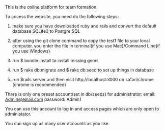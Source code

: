 This is the online platform for team formation. 

To access the website, you need do the following steps:

1. make sure you have downloaded ruby and rails and convert the default database SQLite3 to Postgre SQL

2. after using the git clone command to copy the test1 file to your local computer, you enter the file in terminal(if you use Mac)/Command Line(if you use Windows)

3. run $ bundle install to install missing gems

4. run $ rake db:migrate and $ rake db:seed to set up things in database

5. run $rails server and then visit http://localhost:3000 on safari/chrome (chrome is recommended)

There is only one preset account(set in db/seeds) for administrator:
email: Admin@email.com
password: Admin1

You can use this account to log in and access pages which are only open to administator.

You can sign up as many user accounts as you like 

